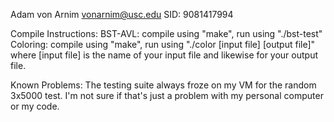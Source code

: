 Adam von Arnim
vonarnim@usc.edu
SID: 9081417994

Compile Instructions:
  BST-AVL: compile using "make", run using "./bst-test"
  Coloring: compile using "make", run using "./color [input file] [output file]"
    where [input file] is the name of your input file and likewise for your
    output file.

Known Problems: The testing suite always froze on my VM for the random 3x5000
  test. I'm not sure if that's just a problem with my personal computer or my
  code.
